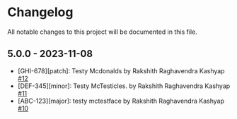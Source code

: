 # Changelog

All notable changes to this project will be documented in this file.

## 5.0.0 - 2023-11-08

- [GHI-678][patch]: Testy Mcdonalds by Rakshith Raghavendra Kashyap [#12](https://github.com/kashyaprakshith/change-log/pull/12)
- [DEF-345][minor]: Testy McTesticles. by Rakshith Raghavendra Kashyap [#11](https://github.com/kashyaprakshith/change-log/pull/11)
- [ABC-123][major]: testy mctestface by Rakshith Raghavendra Kashyap [#10](https://github.com/kashyaprakshith/change-log/pull/10)

